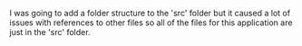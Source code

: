 I was going to add a folder structure to the 'src' folder but it caused a lot of issues with
references to other files so all of the files for this application are just in the 'src' folder.